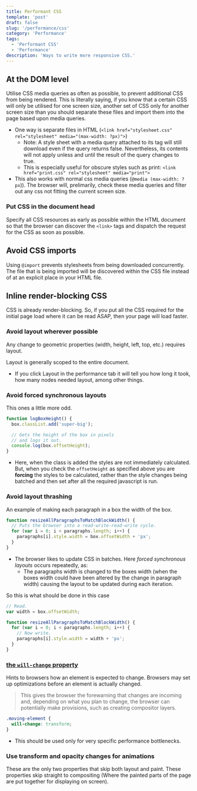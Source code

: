 ```yaml
---
title: Performant CSS
template: 'post'
draft: false
slug: '/performance/css'
category: 'Performance'
tags:
  - 'Performant CSS'
  - 'Performance'
description: 'Ways to write more responsive CSS.'
---
```


## At the DOM level

Utilise CSS media queries as often as possible, to prevent additional CSS from being rendered. This is literally saying, if you know that a certain CSS will only be utilised for one screen size, another set of CSS only for another screen size than you should separate these files and import them into the page based upon media queries.

- One way is separate files in HTML (`<link href="stylesheet.css" rel="stylesheet" media="(max-width: ?px)">`)
  - Note: A style sheet with a media query attached to its <link> tag will still download even if the query returns false. Nevertheless, its contents will not apply unless and until the result of the query changes to true.
  - This is especially useful for obscure styles such as print: `<link href="print.css" rel="stylesheet" media="print">`
- This also works with normal css media queries (`@media (max-width: ?px`)). The browser will, prelimarily, check these media queries and filter out any css not fitting the current screen size.

### Put CSS in the document head

Specify all CSS resources as early as possible within the HTML document so that the browser can discover the `<link>` tags and dispatch the request for the CSS as soon as possible.

## Avoid CSS imports

Using `@import` prevents stylesheets from being downloaded concurrently. The file that is being imported will be discovered within the CSS file instead of at an explicit place in your HTML file.

## Inline render-blocking CSS

CSS is already render-blocking. So, if you put all the CSS required for the initial page load where it can be read ASAP, then your page will load faster.

### Avoid layout wherever possible

Any change to geometric properties (width, height, left, top, etc.) requires layout.

Layout is generally scoped to the entire document.

- If you click Layout in the performance tab it will tell you how long it took, how many nodes needed layout, among other things.

### Avoid forced synchronous layouts

This ones a little more odd.

```js
function logBoxHeight() {
  box.classList.add('super-big');

  // Gets the height of the box in pixels
  // and logs it out.
  console.log(box.offsetHeight);
}
```

- Here, when the class is added the styles are not immediately calculated. But, when you check the `offsetHeight` as specified above you are **forcing** the styles to be calculated, rather than the style changes being batched and then set after all the required javascript is run.

### Avoid layout thrashing

An example of making each paragraph in a box the width of the box.

```js
function resizeAllParagraphsToMatchBlockWidth() {
  // Puts the browser into a read-write-read-write cycle.
  for (var i = 0; i < paragraphs.length; i++) {
    paragraphs[i].style.width = box.offsetWidth + 'px';
  }
}
```

- The browser likes to update CSS in batches. Here _forced synchronous layouts_ occurs repeatedly, as:
  - The paragraphs width is changed to the boxes width (when the boxes width could have been altered by the change in paragraph width) causing the layout to be updated during each iteration.

So this is what should be done in this case

```js
// Read.
var width = box.offsetWidth;

function resizeAllParagraphsToMatchBlockWidth() {
  for (var i = 0; i < paragraphs.length; i++) {
    // Now write.
    paragraphs[i].style.width = width + 'px';
  }
}
```

### [the `will-change` property](https://developer.mozilla.org/en-US/docs/Web/CSS/will-change)

Hints to browsers how an element is expected to change. Browsers may set up optimizations before an element is actually changed.

> This gives the browser the forewarning that changes are incoming and, depending on what you plan to change, the browser can potentially make provisions, such as creating compositor layers.

```css
.moving-element {
  will-change: transform;
}
```

- This should be used only for very specific performance bottlenecks.

### Use transform and opacity changes for animations

These are the only two properties that skip both layout and paint. These properties skip straight to compositing (Where the painted parts of the page are put together for displaying on screen).


